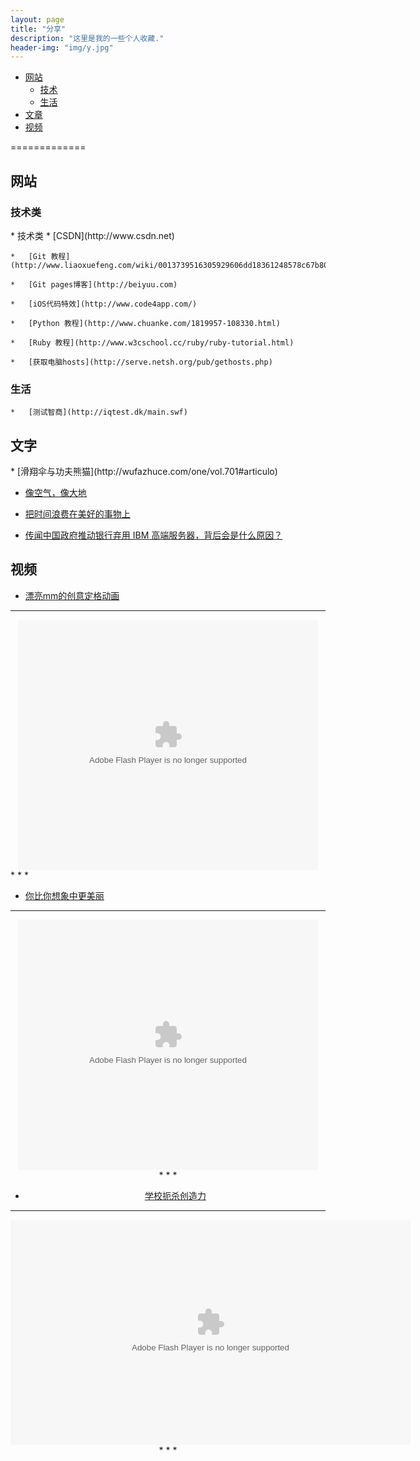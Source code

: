 ```yaml
---
layout: page
title: "分享"
description: "这里是我的一些个人收藏."
header-img: "img/y.jpg"
---
```


*	[网站](#web)
	*	[技术](#technology)
	*	[生活](#life)
*	[文章](#write)
*	[视频](#video)

=============
<h2 id="web">网站</h2>

<h3 id="technology">技术类</h3>
*	技术类 
	*	[CSDN](http://www.csdn.net)

	* 	[Git 教程](http://www.liaoxuefeng.com/wiki/0013739516305929606dd18361248578c67b8067c8c017b000)

	* 	[Git pages博客](http://beiyuu.com)

	*	[iOS代码特效](http://www.code4app.com/)

	*	[Python 教程](http://www.chuanke.com/1819957-108330.html)

	*	[Ruby 教程](http://www.w3cschool.cc/ruby/ruby-tutorial.html)
	
	*	[获取电脑hosts](http://serve.netsh.org/pub/gethosts.php)

<h3 id="life">生活</h3>

	*	[测试智商](http://iqtest.dk/main.swf)


<h2 id="write">文字</h2>
*	[滑翔伞与功夫熊猫](http://wufazhuce.com/one/vol.701#articulo)

*	[像空气，像大地](http://wufazhuce.com/one/vol.594#articulo)

*	[把时间浪费在美好的事物上](http://wufazhuce.com/one/vol.537#articulo)

*	[传闻中国政府推动银行弃用 IBM 高端服务器，背后会是什么原因？](http://www.zhihu.com/question/23932487/answer/26176042)


<h2 id="video">视频</h2>


*	[漂亮mm的创意定格动画](http://v.youku.com/v_show/id_XMjc2ODc0MDg4.html)
* *  *
<center><embed src="http://player.youku.com/player.php/sid/XMjc2ODc0MDg4/v.swf" allowFullScreen="true" quality="high" width="480" height="400" align="middle" allowScriptAccess="always" type="application/x-shockwave-flash"></center>
* *  *


*	[你比你想象中更美丽](http://player.youku.com/player.php/sid/XNTQ0NjM0NTg0/v.swf)


* *  *
<center><embed src="http://player.youku.com/player.php/sid/XNTQ0NjM0NTg0/v.swf" allowFullScreen="true" quality="high" width="480" height="400" align="middle" allowScriptAccess="always" type="application/x-shockwave-flash"><center>
* *  *

*	[学校扼杀创造力](http://v.163.com/movie/2006/2/V/E/M7SP3QUET_M7SP3T0VE.html)

* *  *
<center><object width="640" height="360"><param name="movie" value="http://swf.ws.126.net/openplayer/v02/-0-2_M7SP3QUET_M7SP3T0VE-vimg1_ws_126_net//image/snapshot_movie/2013/11/F/P/M9DPA9BFP-.swf"></param><param name="allowScriptAccess" value="always"></param><param name="wmode" value="transparent"></param><embed src="http://swf.ws.126.net/openplayer/v02/-0-2_M7SP3QUET_M7SP3T0VE-vimg1_ws_126_net//image/snapshot_movie/2013/11/F/P/M9DPA9BFP-.swf" type="application/x-shockwave-flash" width="640" height="360" allowFullScreen="true" wmode="transparent" allowScriptAccess="always"></embed></object><center>
*  *  *

